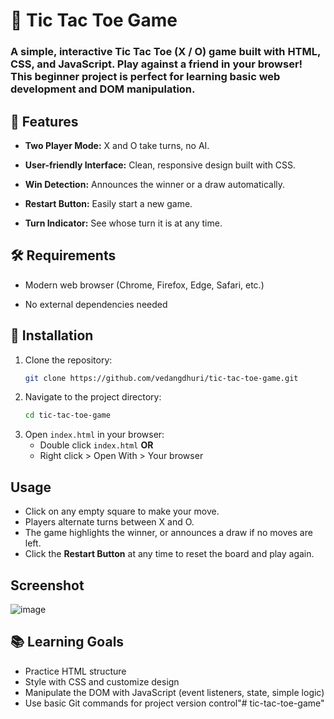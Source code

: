 <h1 align="left">🧮 Tic Tac Toe Game</h1>
<h3 align="left">A simple, interactive Tic Tac Toe (X / O) game built with HTML, CSS, and JavaScript. Play against a friend in your browser! This beginner project is perfect for learning basic web development and DOM manipulation.</h3>

## 🚩 Features

- **Two Player Mode:** X and O take turns, no AI.

- **User-friendly Interface:** Clean, responsive design built with CSS.

- **Win Detection:** Announces the winner or a draw automatically.

- **Restart Button:** Easily start a new game.

- **Turn Indicator:** See whose turn it is at any time.

## 🛠 Requirements

- Modern web browser (Chrome, Firefox, Edge, Safari, etc.)

- No external dependencies needed

## 🚀 Installation
1. Clone the repository:
   ```bash
   git clone https://github.com/vedangdhuri/tic-tac-toe-game.git
   ```
2. Navigate to the project directory:
   ```bash
   cd tic-tac-toe-game
   ```
3. Open `index.html` in your browser:
    - Double click `index.html` **OR**
    - Right click > Open With > Your browser

## Usage
    
- Click on any empty square to make your move.
- Players alternate turns between X and O.
- The game highlights the winner, or announces a draw if no moves are left.
- Click the **Restart Button** at any time to reset the board and play again.

## Screenshot
![image](https://media.discordapp.net/attachments/905412460503257108/1423393136486387812/Screenshot_2025-10-03_005944.png?ex=68e37169&is=68e21fe9&hm=cde13de47061f8ff788bbe01cb05a7676e7b2f733767a1e8cb261005a62cb893&=&format=webp&quality=lossless)

## 📚 Learning Goals
- Practice HTML structure
- Style with CSS and customize design
- Manipulate the DOM with JavaScript (event listeners, state, simple logic)
- Use basic Git commands for project version control"# tic-tac-toe-game" 
